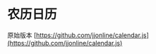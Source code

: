 <!--
 * @description: 
 * @author: bubao
 * @date: 2020-07-08 02:06:59
 * @last author: bubao
 * @last edit time: 2020-09-21 18:55:18
-->

# 农历日历

原始版本 [https://github.com/jjonline/calendar.js](https://github.com/jjonline/calendar.js)
